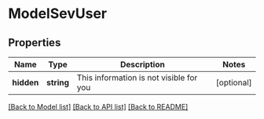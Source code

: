 # ModelSevUser

## Properties
Name | Type | Description | Notes
------------ | ------------- | ------------- | -------------
**hidden** | **string** | This information is not visible for you | [optional] 

[[Back to Model list]](../README.md#documentation-for-models) [[Back to API list]](../README.md#documentation-for-api-endpoints) [[Back to README]](../README.md)


